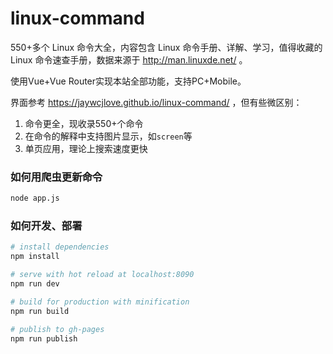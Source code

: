 # linux-command
550+多个 Linux 命令大全，内容包含 Linux 命令手册、详解、学习，值得收藏的 Linux 命令速查手册，数据来源于 http://man.linuxde.net/ 。

使用Vue+Vue Router实现本站全部功能，支持PC+Mobile。

界面参考  https://jaywcjlove.github.io/linux-command/ ，但有些微区别：
1. 命令更全，现收录550+个命令
2. 在命令的解释中支持图片显示，如```screen```等
3. 单页应用，理论上搜索速度更快

### 如何用爬虫更新命令
```bash
node app.js
```
### 如何开发、部署
``` bash
# install dependencies
npm install

# serve with hot reload at localhost:8090
npm run dev

# build for production with minification
npm run build

# publish to gh-pages
npm run publish
```
